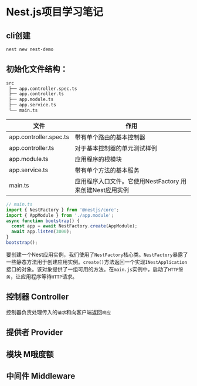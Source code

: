 # Nest.js项目学习笔记

## cli创建
```bash
nest new nest-demo
```

## 初始化文件结构：
```bash
src
 ├── app.controller.spec.ts
 ├── app.controller.ts
 ├── app.module.ts
 ├── app.service.ts
 └── main.ts
```

| 文件  |  作用 |
|---|---|
| app.controller.spec.ts   |  带有单个路由的基本控制器 |
| app.controller.ts   |  对于基本控制器的单元测试样例  |
| app.module.ts   | 应用程序的根模块  |
| app.service.ts   | 带有单个方法的基本服务  |
| main.ts   | 应用程序入口文件。它使用NestFactory 用来创建Nest应用实例  |

```ts
// main.ts
import { NestFactory } from '@nestjs/core';
import { AppModule } from './app.module';
async function bootstrap() {
  const app = await NestFactory.create(AppModule);
  await app.listen(3000);
}
bootstrap();
```
要创建一个Nest应用实例，我们使用了`NestFactory`核心类。`NestFactory`暴露了一些静态方法用于创建应用实例。`create()`方法返回一个实现`INestApplication`接口的对象。该对象提供了一组可用的方法。在`main.js`实例中，启动了`HTTP服务`，让应用程序等待`HTTP`请求。


## 控制器 Controller
控制器负责处理传入的`请求`和向客户端返回`响应`

## 提供者 Provider

## 模块 M哦度额

## 中间件 Middleware



